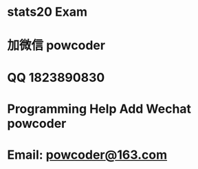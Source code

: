 # stats20 Exam
# 加微信 powcoder

# QQ 1823890830

# Programming Help Add Wechat powcoder

# Email: powcoder@163.com

